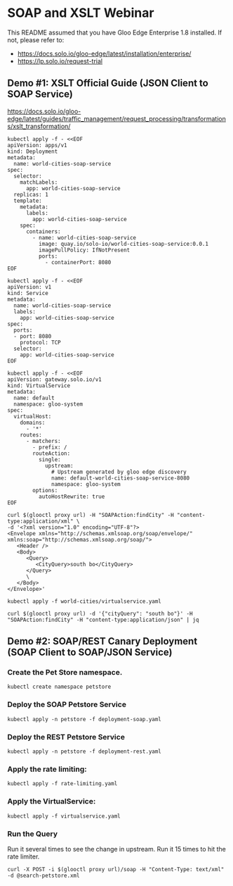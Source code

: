 # SOAP and XSLT Webinar

This README assumed that you have Gloo Edge Enterprise 1.8 installed. If not, please refer to:

* https://docs.solo.io/gloo-edge/latest/installation/enterprise/
* https://lp.solo.io/request-trial

## Demo #1: XSLT Official Guide (JSON Client to SOAP Service)

https://docs.solo.io/gloo-edge/latest/guides/traffic_management/request_processing/transformations/xslt_transformation/

```
kubectl apply -f - <<EOF
apiVersion: apps/v1
kind: Deployment
metadata:
  name: world-cities-soap-service
spec:
  selector:
    matchLabels:
      app: world-cities-soap-service
  replicas: 1
  template:
    metadata:
      labels:
        app: world-cities-soap-service
    spec:
      containers:
        - name: world-cities-soap-service
          image: quay.io/solo-io/world-cities-soap-service:0.0.1
          imagePullPolicy: IfNotPresent
          ports:
            - containerPort: 8080
EOF
```

```
kubectl apply -f - <<EOF
apiVersion: v1
kind: Service
metadata:
  name: world-cities-soap-service
  labels:
    app: world-cities-soap-service
spec:
  ports:
  - port: 8080
    protocol: TCP
  selector:
    app: world-cities-soap-service
EOF
```

```
kubectl apply -f - <<EOF
apiVersion: gateway.solo.io/v1
kind: VirtualService
metadata:
  name: default
  namespace: gloo-system
spec:
  virtualHost:
    domains:
      - '*'
    routes:
      - matchers:
        - prefix: /
        routeAction:
          single:
            upstream:
              # Upstream generated by gloo edge discovery
              name: default-world-cities-soap-service-8080
              namespace: gloo-system
        options:
          autoHostRewrite: true
EOF
```

```
curl $(glooctl proxy url) -H "SOAPAction:findCity" -H "content-type:application/xml" \
-d '<?xml version="1.0" encoding="UTF-8"?>
<Envelope xmlns="http://schemas.xmlsoap.org/soap/envelope/" xmlns:soap="http://schemas.xmlsoap.org/soap/">
   <Header />
   <Body>
      <Query>
         <CityQuery>south bo</CityQuery>
      </Query>
      \
   </Body>
</Envelope>' 
```

```
kubectl apply -f world-cities/virtualservice.yaml
```

```
curl $(glooctl proxy url) -d '{"cityQuery": "south bo"}' -H "SOAPAction:findCity" -H "content-type:application/json" | jq
```


## Demo #2: SOAP/REST Canary Deployment (SOAP Client to SOAP/JSON Service)

### Create the Pet Store namespace.

```
kubectl create namespace petstore
```

### Deploy the SOAP Petstore Service

```
kubectl apply -n petstore -f deployment-soap.yaml
```

### Deploy the REST Petstore Service

```
kubectl apply -n petstore -f deployment-rest.yaml
```


### Apply the rate limiting:

```
kubectl apply -f rate-limiting.yaml
```

### Apply the VirtualService:

```
kubectl apply -f virtualservice.yaml
```

### Run the Query
Run it several times to see the change in upstream. Run it 15 times to hit the rate limiter.

```
curl -X POST -i $(glooctl proxy url)/soap -H "Content-Type: text/xml" -d @search-petstore.xml
```
